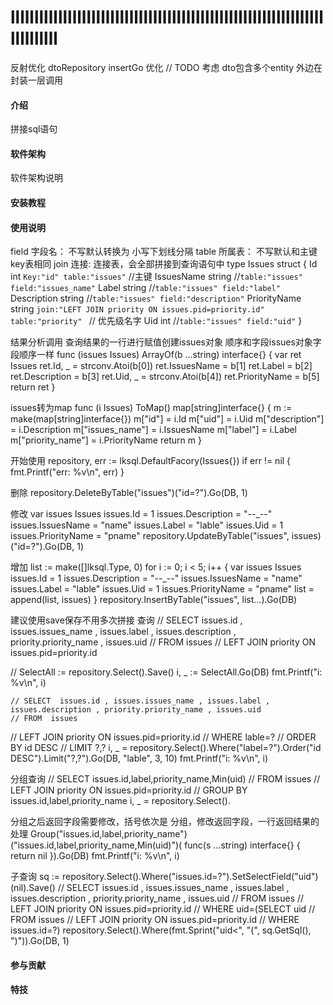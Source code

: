 # llllllllllllllllllllllllllllllllllllllllllllllllllllllllllllllllllllllllllll

反射优化
dtoRepository insertGo 优化
// TODO 考虑 dto包含多个entity
外边在封装一层调用

#### 介绍
拼接sql语句

#### 软件架构
软件架构说明


#### 安装教程



#### 使用说明
field 字段名： 不写默认转换为 小写下划线分隔
table 所属表： 不写默认和主键key表相同
join  连接:    连接表，会全部拼接到查询语句中
 type Issues struct {
 	Id           int    `Key:"id" table:"issues"` //主键
 	IssuesName   string //`table:"issues" field:"issues_name"`
 	Label        string //`table:"issues" field:"label"`
 	Description  string //`table:"issues" field:"description"`
 	PriorityName string `join:"LEFT JOIN priority ON issues.pid=priority.id" table:"priority" ` // 优先级名字
  	Uid          int    //`table:"issues" field:"uid"`
  }

 结果分析调用 查询结果的一行进行赋值创建issues对象
 顺序和字段issues对象字段顺序一样
  func (issues Issues) ArrayOf(b ...string) interface{} {
  	var ret Issues
  	ret.Id, _ = strconv.Atoi(b[0])
  	ret.IssuesName = b[1]
  	ret.Label = b[2]
  	ret.Description = b[3]
  	ret.Uid, _ = strconv.Atoi(b[4])
  	ret.PriorityName = b[5]
  	return ret
  }

 issues转为map
  func (i Issues) ToMap() map[string]interface{} {
  	m := make(map[string]interface{})
  	m["id"] = i.Id
  	m["uid"] = i.Uid
  	m["description"] = i.Description
  	m["issues_name"] = i.IssuesName
  	m["label"] = i.Label
  	m["priority_name"] = i.PriorityName
  	return m
  }

 开始使用
  repository, err := lksql.DefaultFacory(Issues{})
  if err != nil {
  	fmt.Printf("err: %v\n", err)
  }

 删除
  repository.DeleteByTable("issues")("id=?").Go(DB, 1)

 修改
  var issues Issues
  issues.Id = 1
  issues.Description = "--_--"
  issues.IssuesName = "name"
  issues.Label = "lable"
  issues.Uid = 1
  issues.PriorityName = "pname"
  repository.UpdateByTable("issues", issues)("id=?").Go(DB, 1)

 增加
  list := make([]lksql.Type, 0)
  for i := 0; i < 5; i++ {
  	var issues Issues
  	issues.Id = 1
  	issues.Description = "--_--"
  	issues.IssuesName = "name"
  	issues.Label = "lable"
  	issues.Uid = 1
  	issues.PriorityName = "pname"
  	list = append(list, issues)
  }
  repository.InsertByTable("issues", list...).Go(DB)

 建议使用save保存不用多次拼接
 查询
 // SELECT  issues.id , issues.issues_name , issues.label , issues.description , priority.priority_name , issues.uid
 //	FROM  issues
 //        LEFT JOIN priority ON issues.pid=priority.id

 // SelectAll := repository.Select().Save()
  i, _ := SelectAll.Go(DB)
  fmt.Printf("i: %v\n", i)

 	// SELECT  issues.id , issues.issues_name , issues.label , issues.description , priority.priority_name , issues.uid
 	// FROM  issues
  //        LEFT JOIN priority ON issues.pid=priority.id
  // WHERE lable=?
  // ORDER BY id DESC
  // LIMIT ?,?
  i, _ = repository.Select().Where("label=?").Order("id DESC").Limit("?,?").Go(DB, "lable", 3, 10)
  fmt.Printf("i: %v\n", i)

 分组查询
  // SELECT  issues.id,label,priority_name,Min(uid)
  // FROM  issues
  // 		LEFT JOIN priority ON issues.pid=priority.id
  // GROUP BY issues.id,label,priority_name
  i, _ = repository.Select().

 分组之后返回字段需要修改，括号依次是 分组，修改返回字段，一行返回结果的处理
  Group("issues.id,label,priority_name")("issues.id,label,priority_name,Min(uid)")(
  	func(s ...string) interface{} {
  		return nil
  	}).Go(DB)
  fmt.Printf("i: %v\n", i)

 子查询
  sq := repository.Select().Where("issues.id=?").SetSelectField("uid")(nil).Save()
 	// SELECT  issues.id , issues.issues_name , issues.label , issues.description , priority.priority_name , issues.uid
 // FROM  issues
 //         LEFT JOIN priority ON issues.pid=priority.id
 // WHERE uid=(SELECT  uid
 // 	FROM  issues
 //         	LEFT JOIN priority ON issues.pid=priority.id
 // WHERE issues.id=?)
 repository.Select().Where(fmt.Sprint("uid<", "(", sq.GetSql(), ")")).Go(DB, 1)
#### 参与贡献




#### 特技

